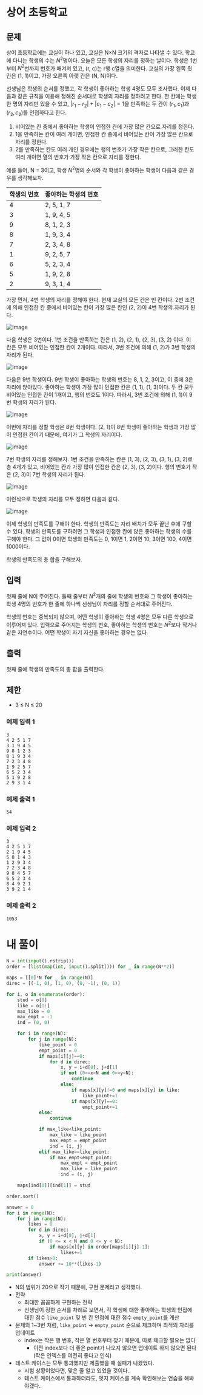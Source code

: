 # 상어 초등학교
## 문제
상어 초등학교에는 교실이 하나 있고, 교실은 N×N 크기의 격자로 나타낼 수 있다. 학교에 다니는 학생의 수는 $N^2$명이다. 오늘은 모든 학생의 자리를 정하는 날이다. 학생은 1번부터 $N^2$번까지 번호가 매겨져 있고, (r, c)는 r행 c열을 의미한다. 교실의 가장 왼쪽 윗 칸은 (1, 1)이고, 가장 오른쪽 아랫 칸은 (N, N)이다.

선생님은 학생의 순서를 정했고, 각 학생이 좋아하는 학생 4명도 모두 조사했다. 이제 다음과 같은 규칙을 이용해 정해진 순서대로 학생의 자리를 정하려고 한다. 한 칸에는 학생 한 명의 자리만 있을 수 있고, $|r_1 - r_2| + |c_1 - c_2| = 1$을 만족하는 두 칸이 $(r_1, c_1)$과 $(r_2, c_2)$를 인접하다고 한다.

1. 비어있는 칸 중에서 좋아하는 학생이 인접한 칸에 가장 많은 칸으로 자리를 정한다.
2. 1을 만족하는 칸이 여러 개이면, 인접한 칸 중에서 비어있는 칸이 가장 많은 칸으로 자리를 정한다.
3. 2를 만족하는 칸도 여러 개인 경우에는 행의 번호가 가장 작은 칸으로, 그러한 칸도 여러 개이면 열의 번호가 가장 작은 칸으로 자리를 정한다.

예를 들어, N = 3이고, 학생 $N^2$명의 순서와 각 학생이 좋아하는 학생이 다음과 같은 경우를 생각해보자.

|학생의 번호|좋아하는 학생의 번호|
|-|-|
|4|2, 5, 1, 7|
3|1, 9, 4, 5|
9|8, 1, 2, 3|
8|1, 9, 3, 4|
7|2, 3, 4, 8|
1|9, 2, 5, 7|
6|5, 2, 3, 4|
5|1, 9, 2, 8|
2|9, 3, 1, 4|

가장 먼저, 4번 학생의 자리를 정해야 한다. 현재 교실의 모든 칸은 빈 칸이다. 2번 조건에 의해 인접한 칸 중에서 비어있는 칸이 가장 많은 칸인 (2, 2)이 4번 학생의 자리가 된다.

![image](https://github.com/Namkwangwoon/TIL-Algorithm-/assets/19163372/f0ac6ba3-612b-4f67-b0ae-d6a93e5f5406)

다음 학생은 3번이다. 1번 조건을 만족하는 칸은 (1, 2), (2, 1), (2, 3), (3, 2) 이다. 이 칸은 모두 비어있는 인접한 칸이 2개이다. 따라서, 3번 조건에 의해 (1, 2)가 3번 학생의 자리가 된다.

![image](https://github.com/Namkwangwoon/TIL-Algorithm-/assets/19163372/2514f51a-60f0-4e46-835b-eff188824c83)

다음은 9번 학생이다. 9번 학생이 좋아하는 학생의 번호는 8, 1, 2, 3이고, 이 중에 3은 자리에 앉아있다. 좋아하는 학생이 가장 많이 인접한 칸은 (1, 1), (1, 3)이다. 두 칸 모두 비어있는 인접한 칸이 1개이고, 행의 번호도 1이다. 따라서, 3번 조건에 의해 (1, 1)이 9번 학생의 자리가 된다.

![image](https://github.com/Namkwangwoon/TIL-Algorithm-/assets/19163372/067b41b2-d2f3-4d03-b6d8-77226b3a9619)
 
이번에 자리를 정할 학생은 8번 학생이다. (2, 1)이 8번 학생이 좋아하는 학생과 가장 많이 인접한 칸이기 때문에, 여기가 그 학생의 자리이다.

![image](https://github.com/Namkwangwoon/TIL-Algorithm-/assets/19163372/c64aacd7-ddb0-44d1-82c5-d6d6dab8f175)

7번 학생의 자리를 정해보자. 1번 조건을 만족하는 칸은 (1, 3), (2, 3), (3, 1), (3, 2)로 총 4개가 있고, 비어있는 칸과 가장 많이 인접한 칸은 (2, 3), (3, 2)이다. 행의 번호가 작은 (2, 3)이 7번 학생의 자리가 된다.

![image](https://github.com/Namkwangwoon/TIL-Algorithm-/assets/19163372/9ad6f2c5-37ba-4add-a7dc-cd16dd962e22)

이런식으로 학생의 자리를 모두 정하면 다음과 같다.

![image](https://github.com/Namkwangwoon/TIL-Algorithm-/assets/19163372/3e62f6f3-e12c-42e1-8510-a00552cf77cc)

이제 학생의 만족도를 구해야 한다. 학생의 만족도는 자리 배치가 모두 끝난 후에 구할 수 있다. 학생의 만족도를 구하려면 그 학생과 인접한 칸에 앉은 좋아하는 학생의 수를 구해야 한다. 그 값이 0이면 학생의 만족도는 0, 1이면 1, 2이면 10, 3이면 100, 4이면 1000이다.

학생의 만족도의 총 합을 구해보자.

## 입력
첫째 줄에 N이 주어진다. 둘째 줄부터 $N^2$개의 줄에 학생의 번호와 그 학생이 좋아하는 학생 4명의 번호가 한 줄에 하나씩 선생님이 자리를 정할 순서대로 주어진다.

학생의 번호는 중복되지 않으며, 어떤 학생이 좋아하는 학생 4명은 모두 다른 학생으로 이루어져 있다. 입력으로 주어지는 학생의 번호, 좋아하는 학생의 번호는 $N^2$보다 작거나 같은 자연수이다. 어떤 학생이 자기 자신을 좋아하는 경우는 없다.

## 출력
첫째 줄에 학생의 만족도의 총 합을 출력한다.

## 제한
- 3 ≤ N ≤ 20

### 예제 입력 1 
```
3
4 2 5 1 7
3 1 9 4 5
9 8 1 2 3
8 1 9 3 4
7 2 3 4 8
1 9 2 5 7
6 5 2 3 4
5 1 9 2 8
2 9 3 1 4
```
### 예제 출력 1 
```
54
```
### 예제 입력 2 
```
3
4 2 5 1 7
2 1 9 4 5
5 8 1 4 3
1 2 9 3 4
7 2 3 4 8
9 8 4 5 7
6 5 2 3 4
8 4 9 2 1
3 9 2 1 4
```
### 예제 출력 2 
```
1053
```

# 내 풀이
```python
N = int(input().rstrip())
order = [list(map(int, input().split())) for _ in range(N**2)]

maps = [[0]*N for _ in range(N)]
direc = [(-1, 0), (1, 0), (0, -1), (0, 1)]

for i, o in enumerate(order):
    stud = o[0]
    like = o[1:]
    max_like = 0
    max_empt = -1
    ind = (0, 0)

    for i in range(N):
        for j in range(N):
            like_point = 0
            empt_point = 0
            if maps[i][j]==0:
                for d in direc:
                    x, y = i+d[0], j+d[1]
                    if not (0<=x<N and 0<=y<N):
                        continue
                    else:
                        if maps[x][y]!=0 and maps[x][y] in like:
                            like_point+=1
                        if maps[x][y]==0:
                            empt_point+=1
            else:
                continue

            if max_like<like_point:
                max_like = like_point
                max_empt = empt_point
                ind = (i, j)
            elif max_like==like_point:
                if max_empt<empt_point:
                    max_empt = empt_point
                    max_like = like_point
                    ind = (i, j)

    maps[ind[0]][ind[1]] = stud

order.sort()

answer = 0
for i in range(N):
    for j in range(N):
        likes = 0
        for d in direc:
            x, y = i+d[0], j+d[1]
            if (0 <= x < N and 0 <= y < N):
                if maps[x][y] in order[maps[i][j]-1]:
                    likes+=1
        if likes>0:
            answer += 10**(likes-1)

print(answer)
```

- N의 범위가 20으로 작기 때문에, 구현 문제라고 생각했다.
- 전략
  - 최대한 꼼꼼하게 구현하는 전략
  - 선생님이 정한 순서를 차례로 보면서, 각 학생에 대한 좋아하는 학생의 인접에 대한 점수 `like_point` 및 빈 칸 인접에 대한 점수 `empty_point`를 계산
 - 문제의 1~3번 처럼, `like_point` -> `empty_point` 순으로 체크하며 최적의 자리를 업데이트
   - index는 작은 행 번호, 작은 열 번호부터 찾기 때문에, 따로 체크할 필요는 없다
     - 이전 index보다 더 좋은 point가 나오지 않으면 업데이트 하지 않으면 된다 (작은 인덱스를 여전히 좋다고 인식)
- 테스트 케이스는 모두 통과했지만 제출했을 때 실패가 나왔었다.
  - 시험 상황이었다면, 맞은 줄 알고 있었을 것이다..
  - 테스트 케이스에서 통과하더라도, 엣지 케이스를 계속 확인해보는 연습을 해봐야겠다.
